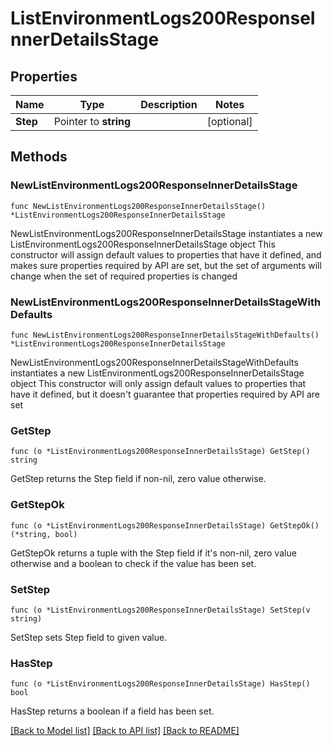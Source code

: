 # ListEnvironmentLogs200ResponseInnerDetailsStage

## Properties

Name | Type | Description | Notes
------------ | ------------- | ------------- | -------------
**Step** | Pointer to **string** |  | [optional] 

## Methods

### NewListEnvironmentLogs200ResponseInnerDetailsStage

`func NewListEnvironmentLogs200ResponseInnerDetailsStage() *ListEnvironmentLogs200ResponseInnerDetailsStage`

NewListEnvironmentLogs200ResponseInnerDetailsStage instantiates a new ListEnvironmentLogs200ResponseInnerDetailsStage object
This constructor will assign default values to properties that have it defined,
and makes sure properties required by API are set, but the set of arguments
will change when the set of required properties is changed

### NewListEnvironmentLogs200ResponseInnerDetailsStageWithDefaults

`func NewListEnvironmentLogs200ResponseInnerDetailsStageWithDefaults() *ListEnvironmentLogs200ResponseInnerDetailsStage`

NewListEnvironmentLogs200ResponseInnerDetailsStageWithDefaults instantiates a new ListEnvironmentLogs200ResponseInnerDetailsStage object
This constructor will only assign default values to properties that have it defined,
but it doesn't guarantee that properties required by API are set

### GetStep

`func (o *ListEnvironmentLogs200ResponseInnerDetailsStage) GetStep() string`

GetStep returns the Step field if non-nil, zero value otherwise.

### GetStepOk

`func (o *ListEnvironmentLogs200ResponseInnerDetailsStage) GetStepOk() (*string, bool)`

GetStepOk returns a tuple with the Step field if it's non-nil, zero value otherwise
and a boolean to check if the value has been set.

### SetStep

`func (o *ListEnvironmentLogs200ResponseInnerDetailsStage) SetStep(v string)`

SetStep sets Step field to given value.

### HasStep

`func (o *ListEnvironmentLogs200ResponseInnerDetailsStage) HasStep() bool`

HasStep returns a boolean if a field has been set.


[[Back to Model list]](../README.md#documentation-for-models) [[Back to API list]](../README.md#documentation-for-api-endpoints) [[Back to README]](../README.md)


